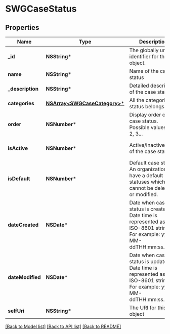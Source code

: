 # SWGCaseStatus

## Properties
Name | Type | Description | Notes
------------ | ------------- | ------------- | -------------
**_id** | **NSString*** | The globally unique identifier for the object. | [optional] 
**name** | **NSString*** | Name of the case status | 
**_description** | **NSString*** | Detailed description of the case status | [optional] 
**categories** | [**NSArray&lt;SWGCaseCategory&gt;***](SWGCaseCategory.md) | All the categories, a status belongs to | [optional] 
**order** | **NSNumber*** | Display order of the case status. Possible values 1, 2, 3... | [optional] 
**isActive** | **NSNumber*** | Active/Inactive flag of the case status | [optional] [default to @0]
**isDefault** | **NSNumber*** | Default case status. An organization can have a default statuses which cannot be deleted or modified. | [optional] [default to @0]
**dateCreated** | **NSDate*** | Date when case status is created. Date time is represented as an ISO-8601 string. For example: yyyy-MM-ddTHH:mm:ss.SSSZ | [optional] 
**dateModified** | **NSDate*** | Date when case status is updated. Date time is represented as an ISO-8601 string. For example: yyyy-MM-ddTHH:mm:ss.SSSZ | [optional] 
**selfUri** | **NSString*** | The URI for this object | [optional] 

[[Back to Model list]](../README.md#documentation-for-models) [[Back to API list]](../README.md#documentation-for-api-endpoints) [[Back to README]](../README.md)


